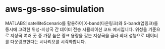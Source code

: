 # aws-gs-sso-simulation
MATLAB의 satelliteScenario를 활용하여 X-band(다운링크)와 S-band(업링크)를 동시에 고려한 위성-지상국 간 데이터 전송 시뮬레이션 코드 예시입니다. 위성을 기준으로 지상국 여러 곳 중 가장 높은 링크 용량을 갖는 지상국을 골라 최대 성능으로 데이터를 다운링크한다는 시나리오를 시각화합니다.
